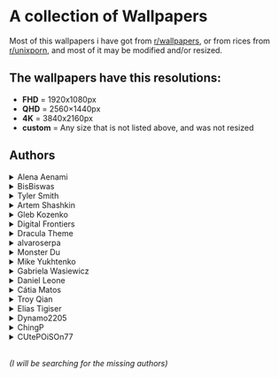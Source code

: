 # A collection of Wallpapers

Most of this wallpapers i have got from [r/wallpapers](https://www.reddit.com/r/wallpapers/), or from rices from [r/unixporn](https://www.reddit.com/r/unixporn/), and most of it may be modified and/or resized.

## The wallpapers have this resolutions:
- **FHD** = 1920x1080px
- **QHD** = 2560×1440px
- **4K** = 3840x2160px
- **custom** = Any size that is not listed above, and was not resized

## **Authors**

<details>
<summary>Alena Aenami</summary>

- [ArtStation](https://www.artstation.com/aenamiart)
- [Links](https://linktr.ee/aenami)

    <details>
    <summary>Wallpapers</summary>

    <a href="https://www.artstation.com/artwork/259YY">
      <img src="./colourful-traffic-lights-(FHD).jpg" title="7 p.m." width="600"/>
    </a>

    <a href="https://www.artstation.com/artwork/4bX4eY">
      <img src="./endless-(FHD).jpg" title="Endless" width=600/>
    </a>

    <a href="https://www.artstation.com/artwork/9eKmBN">
      <img src="./eternity-(FHD).jpg" title="Eternity" width=600/>
    </a>

    <a href="https://www.artstation.com/artwork/w8yDNV">
      <img src="./horizon-(FHD).jpg" title="Horizon" width=600/>
    </a>

    <a href="https://www.artstation.com/artwork/xNebE">
      <img src="./lighthouse-(FHD).jpg" title="Guiding Light" width=600/>
    </a>

    <a href="https://www.artstation.com/artwork/J91ZxD">
      <img src="./lost-(FHD).jpg" title="Lost In Between" width=600/>
    </a>

    <a href="https://www.artstation.com/artwork/LyG3K">
      <img src="./eclipse-(FHD).jpg" title="Eclipse" width=600/>
    </a>

    </details>
</details>


<details>
<summary>BisBiswas</summary>

- [ArtStation](https://imbis.artstation.com/)
- [DeviantArt](https://www.deviantart.com/bisbiswas)
- [Instagram](https://www.instagram.com/hereisbis/)

    <details>
    <summary>Wallpapers</summary>
    
    <a href="https://www.artstation.com/artwork/Le5rER">
      <img src="./here-comes-mr-pumpkin-(FHD).jpg" title="Here Comes Mr. Pumpkin" width=600/>
    </a>

    <a href="https://www.artstation.com/artwork/AqPGYq">
      <img src="./dreamy-night-(FHD).jpg" title="Dreamy Night" width=600/>
    </a>

    <a href="https://www.deviantart.com/bisbiswas/art/Together-Alone-882985197">
      <img src="./together-alone-(FHD).jpg" title="Together Alone" width=600/>
    </a>

    <a href="https://www.deviantart.com/bisbiswas/art/Wayward-Clouds-893359947">
      <img src="./wayward-clouds-(FHD).jpg" title="Wayward Clouds" width=600/>
    </a>

    </details>
</details>


<details>
<summary>Tyler Smith</summary>

- [ArtStation](https://tsmith3d.artstation.com/)

    <details>
    <summary>Wallpapers</summary>
    
    <a href="https://www.artstation.com/artwork/YeEJ86">
      <img src="./blue-lagoon-(4K).jpg" title="Blue Lagoon" width=600/>
    </a>

    <a href="https://www.artstation.com/artwork/284RKy">
      <img src="ancient-temple-valley-(4K).jpg" title="Ancient Temple Valley" width=600/>
    </a>

    <a href="https://www.artstation.com/artwork/eaW1yZ">
      <img src="./bird-statue-on-mountain-(4K).jpg" title="Bird Statue on a Mountain Top" width=600/>
    </a>

    <a href="https://www.artstation.com/artwork/nYrvkO">
      <img src="pink-temple-in-forest-(4K).jpg" title="Pink Temple in Forest" width=600/>
    </a>

    </details>
</details>


<details>
<summary>Artem Shashkin</summary>

- [ArtStation](https://artyom.artstation.com/)
- [Instagram](https://www.instagram.com/artem_shashkin_art/)

    <details>
    <summary>Wallpapers</summary>

    <a href="https://artyom.artstation.com/projects/ybx488">
      <img src="./mystery-shack-(FHD).jpg" title="Mystery Shack 2.0" width=600/>
    </a>

    <a href="https://artyom.artstation.com/projects/L20yVK">
      <img src="./conquistadors-first-expedition-(custom).jpg" title="Conquistadors. First expedition / image 2" width=600/>
    </a>

    </details>
</details>


<details>
<summary>Gleb Kozenko</summary>

- [Unsplash](https://unsplash.com/@glebson)
- [Instagram](https://www.instagram.com/gleb.kozenko/)

    <details>
    <summary>Wallpapers</summary>
    
    <a href="https://unsplash.com/photos/1v-snxcyHHk">
      <img src="./ocean-waves-(4K).jpg" title="aerial photography of ocean waves" width=600/>
    </a>

    </details>
</details>


<details>
<summary>Digital Frontiers</summary>

- [ArtStation](https://digitalfrontiers.artstation.com/)

    <details>
    <summary>Wallpapers</summary>
    
    <a href="https://www.artstation.com/artwork/gb3BK">
      <img src="./cursed-forest-(FHD).jpg" title="The Cursed Forest" width=600/>
    </a>

    </details>
</details>


<details>
<summary>Dracula Theme</summary>

- [Dracula site](https://draculatheme.com/)
- [GitHub](https://github.com/dracula/dracula-theme)

    <details>
    <summary>Wallpapers</summary>
    
    <a href="https://draculatheme.com/wallpaper">
      <img src="./arch-dracula-(4K).jpg" title="Arch Dracula" width=600/>
    </a>

    </details>
</details>


<details>
<summary>alvaroserpa</summary>

- [DeviantArt](https://www.deviantart.com/alvaroserpa)

    <details>
    <summary>Wallpapers</summary>
    
    <a href="https://www.deviantart.com/alvaroserpa/art/loneliness-894844696">
      <img src="./loneliness-(4K).jpg" title="loneliness" width=600/>
    </a>

    </details>
</details>

<details>
<summary>Monster Du</summary>

- [ArtStation](https://dumonster.artstation.com/)

    <details>
    <summary>Wallpapers</summary>
    
    <a href="https://www.artstation.com/artwork/v2N1A6">
      <img src="./marshland-(FHD).jpg" title="Marshland" width=600/>
    </a>

    </details>
</details>


<details>
<summary>Mike Yukhtenko</summary>

- [Unsplash](https://unsplash.com/@yamaicle)
- [Instagram](https://www.instagram.com/ya.maicle/)

    <details>
    <summary>Wallpapers</summary>
    
    <a href="https://unsplash.com/photos/a2kD4b0KK4s">
      <img src="./dark-grey-mountain-(FHD).jpg" title="desert at night" width=600/>
    </a>

    </details>
</details>


<details>
<summary>Gabriela Wasiewicz</summary>

- [ArtStation](https://glla.artstation.com/)

    <details>
    <summary>Wallpapers</summary>
    
    <a href="https://www.artstation.com/artwork/XnGx8L">
      <img src="./koi-moon-(4K).jpg" title="Spirit World" width=600/>
    </a>

    </details>
</details>


<details>
<summary>Daniel Leone</summary>

- [His website](https://danielleone.com/)
- [Unsplash](https://unsplash.com/@danielleone)

    <details>
    <summary>Wallpapers</summary>
    
    <a href="https://unsplash.com/photos/g30P1zcOzXo">
      <img src="./snowy-mountain-photo-(4K).jpg" title="snowy mountain" width=600/>
    </a>

    </details>
</details>


<details>
<summary>Cátia Matos</summary>

- [Pexels](https://www.pexels.com/@catiamatos)
- [Darkroom](https://catiamatos.darkroom.tech/)
- [Instagram](https://www.instagram.com/catia.matos/)

    <details>
    <summary>Wallpapers</summary>
    
    <a href="https://www.pexels.com/photo/green-leaves-1072179/">
      <img src="./green-leaves-(4K).jpg" title="Green Leaves" width=600/>
    </a>

    </details>
</details>


<details>
<summary>Troy Qian</summary>

- [Unsplash](https://unsplash.com/@troyqian)
- [Instagram](https://instagram.com/ycq_troy)

    <details>
    <summary>Wallpapers</summary>
    
    <a href="https://unsplash.com/photos/AHC2GEyBQFc">
      <img src="./chalet-in-the-snow-(4K).jpg" title="Chalet in the snow" width=600/>
    </a>

    </details>
</details>


<details>
<summary>Elias Tigiser</summary>

- [Pexels](https://www.pexels.com/@elias-tigiser-411757)
- [Instagram](https://www.instagram.com/elias_tigiser/)

    <details>
    <summary>Wallpapers</summary>
    
    <a href="https://www.pexels.com/photo/photo-of-fern-plants-2757549/">
      <img src="./mystic-ferns-(4K).jpg" title="Photo of Fern Plants" width=600/>
    </a>

    </details>
</details>


<details>
<summary>Dynamo2205</summary>

- [Reddit](https://www.reddit.com/user/Dynamo2205/)

    <details>
    <summary>Wallpapers</summary>
    
    <a href="https://www.reddit.com/r/wallpaper/comments/ql4fk4/3840x2160_oc_cubes/">
      <img src="./cubes-(4K).jpg" title="Cubes" width=600/>
    </a>

    </details>
</details>


<details>
<summary>ChingP</summary>

- [Reddit](https://www.reddit.com/user/ChingP/)

    <details>
    <summary>Wallpapers</summary>
    
    <a href="https://www.reddit.com/r/japanpics/comments/6ac3zq/gion_after_rain_oc4751x3167/">
      <img src="./rain-on-alley-(4K).jpg" title="Gion after rain" width=600/>
    </a>

    </details>
</details>

<details>
<summary>CUtePOiSOn77</summary>

- [Reddit](https://www.reddit.com/user/CUtePOiSOn77/)

    <details>
    <summary>Wallpapers</summary>
    
    <a href="https://www.reddit.com/r/glitch_art/comments/mv1hzu/skull_oc/">
      <img src="./skull-(4K).jpg" title="Skull" width=600/>
    </a>

    </details>
</details>
</br>

*(I will be searching for the missing authors)*